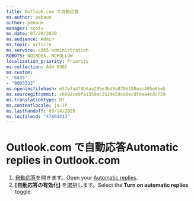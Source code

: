 ```yaml
---
title: Outlook.com で自動応答
ms.author: pebaum
author: pebaum
manager: scotv
ms.date: 07/28/2020
ms.audience: Admin
ms.topic: article
ms.service: o365-administration
ROBOTS: NOINDEX, NOFOLLOW
localization_priority: Priority
ms.collection: Adm_O365
ms.custom:
- "6435"
- "9003532"
ms.openlocfilehash: e57e7a4f8b6aa205e3bd9a870b188eac405e6beb
ms.sourcegitcommit: c6692ce0fa1358ec3529e59ca0ecdfdea4cdc759
ms.translationtype: HT
ms.contentlocale: ja-JP
ms.lasthandoff: 09/14/2020
ms.locfileid: "47804413"
---
```

# <a name="automatic-replies-in-outlookcom"></a><span data-ttu-id="91398-102">Outlook.com で自動応答</span><span class="sxs-lookup"><span data-stu-id="91398-102">Automatic replies in Outlook.com</span></span>

1. <span data-ttu-id="91398-103">[自動応答](https://go.microsoft.com/fwlink/?linkid=2143007)を開きます。</span><span class="sxs-lookup"><span data-stu-id="91398-103">Open your [Automatic replies](https://go.microsoft.com/fwlink/?linkid=2143007).</span></span>
2. <span data-ttu-id="91398-104">**[自動応答の有効化]** を選択します。</span><span class="sxs-lookup"><span data-stu-id="91398-104">Select the **Turn on automatic replies** toggle.</span></span>
